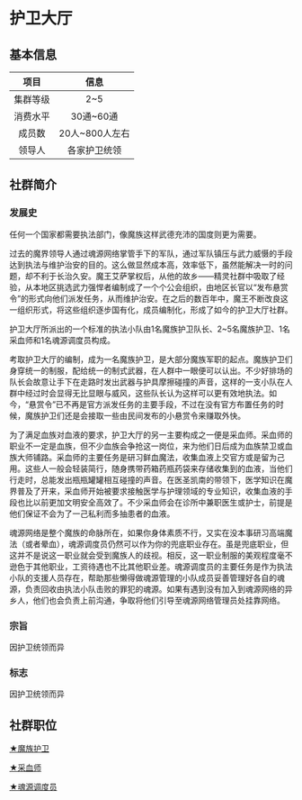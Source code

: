 # 护卫大厅

## 基本信息

项目|信息
:--:|:--:
集群等级|2~5
消费水平|30通~60通
成员数|20人~800人左右
领导人|各家护卫统领

## 社群简介

### 发展史

任何一个国家都需要执法部门，像魔族这样武德充沛的国度则更为需要。

过去的魔界领导人通过魂源网络掌管手下的军队，通过军队镇压与武力威慑的手段达到执法与维护治安的目的。这么做显然成本高，效率低下，虽然能解决一时的问题，却不利于长治久安。魔王艾萨掌权后，从他的故乡——精灵社群中吸取了经验，从本地区挑选武力强悍者编制成了一个个公会组织，由地区长官以“发布悬赏令”的形式向他们派发任务，从而维护治安。在之后的数百年中，魔王不断改良这一组织形式，将这些组织逐步国有化，成员编制化，形成了如今的护卫大厅社群。

护卫大厅所派出的一个标准的执法小队由1名魔族护卫队长、2~5名魔族护卫、1名采血师和1名魂源调度员构成。

考取护卫大厅的编制，成为一名魔族护卫，是大部分魔族军职的起点。魔族护卫们身穿统一的制服，配给统一的制式武器，在人群中一眼便可以认出。不少好排场的队长会故意让手下在走路时发出武器与护具摩擦碰撞的声音，这样的一支小队在人群中经过时会显得无比显眼与威风，这些队长认为这样可以更有效地执法。如今，“悬赏令”已不再是官方派发任务的主要手段，不过在没有官方布置任务的时候，魔族护卫们还是会接取一些由民间发布的小悬赏令来赚取外快。

为了满足血族对血液的要求，护卫大厅的另一主要构成之一便是采血师。采血师的职业不一定是血族，但不少血族会争抢这一岗位，来为他们日后成为血族禁卫或血族大师铺路。采血师的主要任务是研习鲜血魔法，收集血液上交官方或是留为己用。这些人一般会轻装简行，随身携带药箱药瓶药袋来存储收集到的血液，当他们行走时，总能发出瓶瓶罐罐相互碰撞的声音。在医圣凯南的带领下，医学知识在魔界普及了开来，采血师开始被要求接触医学与护理领域的专业知识，收集血液的手段也比以前更加文明安全高效了。不少采血师会在诊所中兼职医生或护士，前提是他们保证不会为了一己私利而多抽患者的血液。

魂源网络是整个魔族的命脉所在，如果你身体素质不行，又实在没本事研习高端魔法（或者晕血），魂源调度员仍然可以作为你的兜底职业存在。虽是兜底职业，但这并不是说这一职业就会受到魔族人的歧视。相反，这一职业制服的美观程度毫不逊色于其他职业，工资待遇也不比其他职业差。魂源调度员的主要任务是作为执法小队的支援人员存在，帮助那些懒得做魂源管理的小队成员妥善管理好各自的魂源，负责回收由执法小队击败的罪犯的魂源。如果有遇到没有加入到魂源网络的异乡人，他们也会负责上前沟通，争取将他们引导至魂源网络管理员处挂靠网络。

### 宗旨

因护卫统领而异

### 标志

因护卫统领而异

## 社群职位

<a href="../monGuard" target="_blank">★魔族护卫</a>

<a href="../bloodTaker" target="_blank">★采血师</a>

<a href="../soulMineDispatcher" target="_blank">★魂源调度员</a>